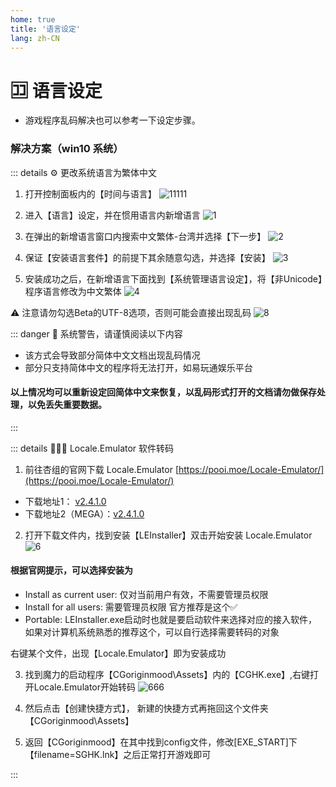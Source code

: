 ```yaml
---
home: true
title: '语言设定'
lang: zh-CN
---
```



# 🈁 语言设定

- 游戏程序乱码解决也可以参考一下设定步骤。


### 解决方案（win10 系统）

::: details ⚙️ 更改系统语言为繁体中文

1. 打开控制面板内的【时间与语言】
![11111](https://user-images.githubusercontent.com/78347270/115210053-2ae83180-a139-11eb-84c1-60387209986d.png)


2. 进入【语言】设定，并在惯用语言内新增语言
![1](https://user-images.githubusercontent.com/78347270/115209633-c0cf8c80-a138-11eb-8d56-cdccd55b82f5.png)

3. 在弹出的新增语言窗口内搜索中文繁体-台湾并选择【下一步】
![2](https://user-images.githubusercontent.com/78347270/115209641-c2995000-a138-11eb-9b19-efa0ce12fb41.png)

4. 保证【安装语言套件】的前提下其余随意勾选，并选择【安装】
![3](https://user-images.githubusercontent.com/78347270/115209643-c2995000-a138-11eb-89d6-dba9bc0ba9d5.png)

5. 安装成功之后，在新增语言下面找到【系统管理语言设定】，将【非Unicode】程序语言修改为中文繁体
![4](https://user-images.githubusercontent.com/78347270/115211301-65060300-a13a-11eb-8579-c32b940d91ce.png)

⚠️ 注意请勿勾选Beta的UTF-8选项，否则可能会直接出现乱码
![8](https://user-images.githubusercontent.com/78347270/115211605-ac8c8f00-a13a-11eb-9892-e66bc94b69e5.png)

::: danger 🚨 系统警告，请谨慎阅读以下内容
- 该方式会导致部分简体中文文档出现乱码情况
- 部分只支持简体中文的程序将无法打开，如易玩通娱乐平台

#### 以上情况均可以重新设定回简体中文来恢复，以乱码形式打开的文档请勿做保存处理，以免丢失重要数据。

:::


::: details 👨🏻‍💻 Locale.Emulator 软件转码

1. 前往杏组的官网下载 Locale.Emulator [https://pooi.moe/Locale-Emulator/](https://pooi.moe/Locale-Emulator/)

- 下载地址1： [v2.4.1.0](https://github.com/xupefei/Locale-Emulator/releases/download/v2.4.1.0/Locale.Emulator.2.4.1.0.zip)
- 下载地址2（MEGA）：[v2.4.1.0](https://mega.co.nz/#F!QYlWRDYK!SZngRnKE1RMKlvCQJGcQBg)

2. 打开下载文件内，找到安装【LEInstaller】双击开始安装 Locale.Emulator
![6](https://user-images.githubusercontent.com/78347270/115212974-0b063d00-a13c-11eb-834b-3242d5f3c9cd.png)

#### 根据官网提示，可以选择安装为
- Install as current user: 仅对当前用户有效，不需要管理员权限
- Install for all users: 需要管理员权限 官方推荐是这个✅
- Portable: LEInstaller.exe启动时也就是要启动软件来选择对应的接入软件，如果对计算机系统熟悉的推荐这个，可以自行选择需要转码的对象

右键某个文件，出现【Locale.Emulator】即为安装成功

3. 找到魔力的启动程序【CGoriginmood\Assets】内的【CGHK.exe】,右键打开Locale.Emulator开始转码
![666](https://user-images.githubusercontent.com/78347270/115214716-c2e81a00-a13d-11eb-8abc-1e9ca877dee7.png)

4. 然后点击【创建快捷方式】， 新建的快捷方式再拖回这个文件夹【CGoriginmood\Assets】

5. 返回【CGoriginmood】在其中找到config文件，修改[EXE_START]下【filename=SGHK.lnk】之后正常打开游戏即可

:::